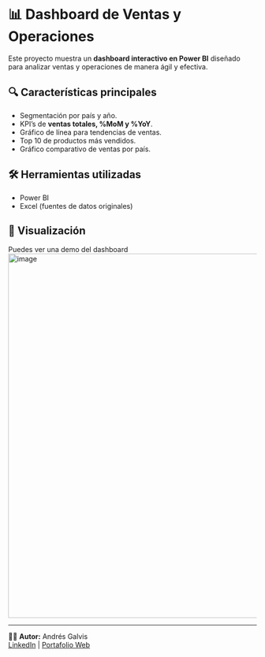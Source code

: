 # 📊 Dashboard de Ventas y Operaciones

Este proyecto muestra un **dashboard interactivo en Power BI** diseñado para analizar ventas y operaciones de manera ágil y efectiva.

## 🔍 Características principales
- Segmentación por país y año.
- KPI’s de **ventas totales, %MoM y %YoY**.
- Gráfico de línea para tendencias de ventas.
- Top 10 de productos más vendidos.
- Gráfico comparativo de ventas por país.

## 🛠️ Herramientas utilizadas
- Power BI  
- Excel (fuentes de datos originales)

## 🚀 Visualización
Puedes ver una demo del dashboard <img width="1311" height="740" alt="image" src="https://github.com/user-attachments/assets/ef4add83-e33d-445b-b250-4ca9b49e7553" />


---
👨‍💻 **Autor:** Andrés Galvis  
[LinkedIn](https://www.linkedin.com/in/andresgalvis99/) | [Portafolio Web](https://andresgalvis.my.canva.site/analistadedatos)

